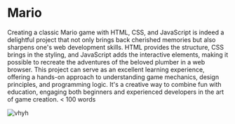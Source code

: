 # Mario
Creating a classic Mario game with HTML, CSS, and JavaScript is indeed a delightful project that not only brings back cherished memories but also sharpens one's web development skills. HTML provides the structure, CSS brings in the styling, and JavaScript adds the interactive elements, making it possible to recreate the adventures of the beloved plumber in a web browser. This project can serve as an excellent learning experience, offering a hands-on approach to understanding game mechanics, design principles, and programming logic. It's a creative way to combine fun with education, engaging both beginners and experienced developers in the art of game creation.  < 100 words

![vhyh](https://github.com/Aviral-sam/Mario/assets/130549845/ce9a414c-f2d2-41f4-a58e-2a6e2120688b)

